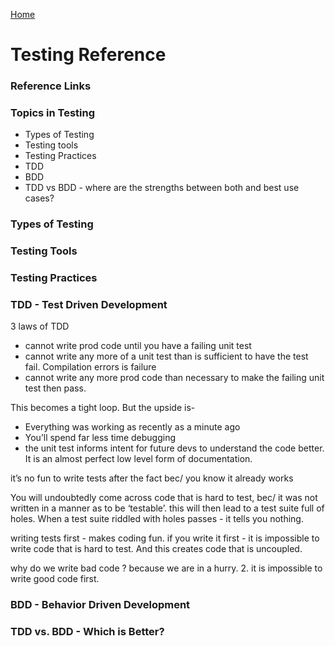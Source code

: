 [Home](../)

# Testing Reference

### Reference Links

### Topics in Testing

- Types of Testing
- Testing tools
- Testing Practices
- TDD
- BDD
- TDD vs BDD - where are the strengths between both and best use cases?

### Types of Testing

### Testing Tools

### Testing Practices

### TDD - Test Driven Development

3 laws of TDD

- cannot write prod code until you have a failing unit test
- cannot write any more of a unit test than is sufficient to have the test fail. Compilation errors is failure
- cannot write any more prod code than necessary to make the failing unit test then pass.

This becomes a tight loop. But the upside is-

- Everything was working as recently as a minute ago
- You’ll spend far less time debugging
- the unit test informs intent for future devs to understand the code better. It is an almost perfect low level form of documentation.

it’s no fun to write tests after the fact bec/ you know it already works

You will undoubtedly come across code that is hard to test, bec/ it was not written in a manner as to be ‘testable’. this will then lead to a test suite full of holes. When a test suite riddled with holes passes - it tells you nothing.

writing tests first - makes coding fun. if you write it first - it is impossible to write code that is hard to test. And this creates code that is uncoupled.

why do we write bad code ? because we are in a hurry. 2. it is impossible to write good code first.

### BDD - Behavior Driven Development

### TDD vs. BDD - Which is Better?
